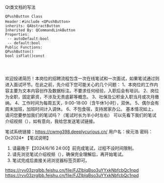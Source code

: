 





Qt类文档的写法

```classdoc
QPushButton Class
Header：#include <QPushButton>
inherits: QAbstractButton
Inherited By: QCommandLinkButton
Properties:
 -- autoDefault:bool
 -- default:bool
Public Functions:
QPushButton()
bool isFlat()const




```

欢迎投递简历！本岗位的招聘流程包含一次在线笔试和一次面试，如果笔试通过则进入面试环节。在此之前，先介绍下您可能关心的几个问题：
1、本岗位的工作内容主要为文本内容创作及数据标注。不要求任何经验，入职后会有培训。
2、岗位为全职，固定薪资，不涉及无责底薪等概念。
3、社保及公积金入职当月或次月缴纳。
4、工作时间为每周五天，9:00-18:00（含午休1小时），双休。
5、偶尔会有周末加班，加班时间计入调休。
6、不包食宿，支持居家办公。
基本情况如上，请问您要参加我们的笔试吗？（笔试时长为半小时左右）
可以先看下我们的笔试介绍视频（），如有意向，我给您发送笔试链接。


笔试系统链接：https://cwmg398.deeplycurious.cn/
用户名：侯元浩
密码：Dc2024*
【笔试说明】
1. 请最晚于【2024/6/16 24:00】前完成笔试，过程不设时间限制。
2. 请先浏览笔试介绍视频（），确保完全理解后，再开始笔试。
3. 笔试完成后直接关闭浏览器标签页即可。

https://rvv03zrglbb.feishu.cn/file/FJZlbIqBso3uYYxkNbfcbQc1npd
https://rvv03zrglbb.feishu.cn/file/FJZlbIqBso3uYYxkNbfcbQc1npd